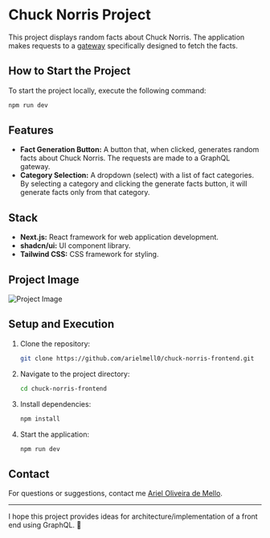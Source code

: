 # Chuck Norris Project

This project displays random facts about Chuck Norris. The application makes requests to a [gateway](https://github.com/arielmell0/chuck-norris-gateway-graphql) specifically designed to fetch the facts.

## How to Start the Project

To start the project locally, execute the following command:

```bash
npm run dev
```

## Features

- **Fact Generation Button:** A button that, when clicked, generates random facts about Chuck Norris. The requests are made to a GraphQL gateway.
- **Category Selection:** A dropdown (select) with a list of fact categories. By selecting a category and clicking the generate facts button, it will generate facts only from that category.

## Stack

- **Next.js:** React framework for web application development.
- **shadcn/ui:** UI component library.
- **Tailwind CSS:** CSS framework for styling.

## Project Image

![Project Image](https://github.com/arielmell0/chuck-norris-frontend/assets/69513559/48c9c55c-40ec-4e0e-8b78-1b0b62acf296)

## Setup and Execution

1. Clone the repository:
    ```bash
    git clone https://github.com/arielmell0/chuck-norris-frontend.git
    ```

2. Navigate to the project directory:
    ```bash
    cd chuck-norris-frontend
    ```

3. Install dependencies:
    ```bash
    npm install
    ```

4. Start the application:
    ```bash
    npm run dev
    ```

## Contact

For questions or suggestions, contact me [Ariel Oliveira de Mello](https://github.com/arielmell0).

---

I hope this project provides ideas for architecture/implementation of a front end using GraphQL. 🚀
